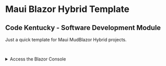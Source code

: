 # Maui Blazor Hybrid Template
## Code Kentucky - Software Development Module 
Just a quick template for Maui MudBlazor Hybrid projects.

&nbsp;

<details>
<summary>Access the Blazor Console</summary>

- F12 -> Console: To access the console for error messages etc, _While the App is Running_ press F12 and Select the Console Button
</details>